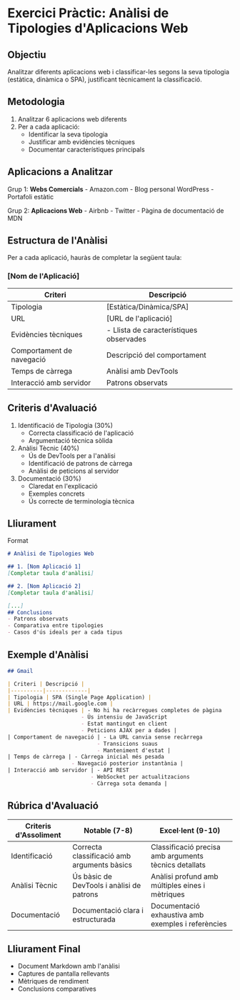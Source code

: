 # Exercici Pràctic: Anàlisi de Tipologies d'Aplicacions Web
## Objectiu
Analitzar diferents aplicacions web i classificar-les segons la seva tipologia (estàtica, dinàmica o SPA), justificant tècnicament la classificació.

## Metodologia
1. Analitzar 6 aplicacions web diferents
2. Per a cada aplicació:
    - Identificar la seva tipologia
    - Justificar amb evidències tècniques
    - Documentar característiques principals
## Aplicacions a Analitzar

Grup 1: **Webs Comercials**
    - Amazon.com
    - Blog personal WordPress
    - Portafoli estàtic

Grup 2: **Aplicacions Web**
    - Airbnb
    - Twitter
    - Pàgina de documentació de MDN

## Estructura de l'Anàlisi

Per a cada aplicació, hauràs de completar la següent taula:

### [Nom de l'Aplicació]

| Criteri | Descripció |
|----------|-------------|
| Tipologia | [Estàtica/Dinàmica/SPA] |
| URL | [URL de l'aplicació] |
| Evidències tècniques | - Llista de característiques observades |
| Comportament de navegació | Descripció del comportament |
| Temps de càrrega | Anàlisi amb DevTools |
| Interacció amb servidor | Patrons observats |

## Criteris d'Avaluació

1. Identificació de Tipologia (30%)
    - Correcta classificació de l'aplicació
    - Argumentació tècnica sòlida
2. Anàlisi Tècnic (40%)
    - Ús de DevTools per a l'anàlisi
    - Identificació de patrons de càrrega
    - Anàlisi de peticions al servidor
3. Documentació (30%)
    - Claredat en l'explicació
    - Exemples concrets
    - Ús correcte de terminologia tècnica

## Lliurament
Format

```markdown
# Anàlisi de Tipologies Web

## 1. [Nom Aplicació 1]
[Completar taula d'anàlisi]

## 2. [Nom Aplicació 2]
[Completar taula d'anàlisi]

[...]
## Conclusions
- Patrons observats
- Comparativa entre tipologies
- Casos d'ús ideals per a cada tipus

```
## Exemple d'Anàlisi

```markdown
## Gmail

| Criteri | Descripció |
|----------|-------------|
| Tipologia | SPA (Single Page Application) |
| URL | https://mail.google.com |
| Evidències tècniques | - No hi ha recàrregues completes de pàgina
                       - Ús intensiu de JavaScript
                       - Estat mantingut en client
                       - Peticions AJAX per a dades |
| Comportament de navegació | - La URL canvia sense recàrrega
                            - Transicions suaus
                            - Manteniment d'estat |
| Temps de càrrega | - Càrrega inicial més pesada
                    - Navegació posterior instantània |
| Interacció amb servidor | - API REST
                          - WebSocket per actualitzacions
                          - Càrrega sota demanda |
```


## Rúbrica d'Avaluació
|Criteris d'Assoliment| Notable (7-8)|Excel·lent (9-10)|
|---|---|---|
|Identificació|	Correcta classificació amb arguments bàsics|Classificació precisa amb arguments tècnics detallats|
|Anàlisi Tècnic|Ús bàsic de DevTools i anàlisi de patrons|Anàlisi profund amb múltiples eines i mètriques|
|Documentació|Documentació clara i estructurada|Documentació exhaustiva amb exemples i referències|

## Lliurament Final
- Document Markdown amb l'anàlisi
- Captures de pantalla rellevants
- Mètriques de rendiment
- Conclusions comparatives

